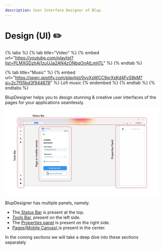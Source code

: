 ```yaml
---
description: User Interface Designer of Blup.
---
```


# Design (UI) ✏️

{% tabs %}
{% tab title="Video" %}
{% embed url="https://youtube.com/playlist?list=PLMXGDzhAj1zuUJa2AN4zONbqOnAtLmhTL" %}
{% endtab %}

{% tab title="Music" %}
{% embed url="https://open.spotify.com/playlist/0vvXsWCC9xrXsKd4FyS8kM?si=2c7f55bd3f944878" %}
Lofi music
{% endembed %}
{% endtab %}
{% endtabs %}

BlupDesigner helps you to design stunning & creative user interfaces of the pages for your applications seamlessly.

![](../../.gitbook/assets/blup-designer.png)

BlupDesigner has multiple panels, namely.

* The[ Status Bar](status-bar.md) is present at the top.
* [Tools Bar](tools-section.md), present on the left side.
* The [Properties panel](properties-panel/) is present on the right side.
* [Pages(Mobile Canvas) ](../logics/ui-nodes/pages.md)is present in the center.

In the coming sections we will take a deep dive into these sections separately


